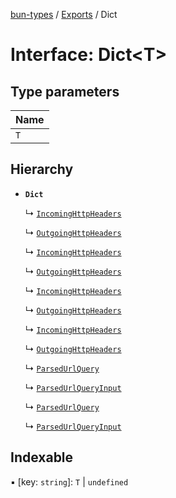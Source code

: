[bun-types](https://github.com/oven-sh/bun-types/blob/master/api-docs/README.md) / [Exports](https://github.com/oven-sh/bun-types/blob/master/api-docs/modules.md) / Dict

# Interface: Dict<T\>

## Type parameters

| Name |
| :------ |
| `T` |

## Hierarchy

- **`Dict`**

  ↳ [`IncomingHttpHeaders`](https://github.com/oven-sh/bun-types/blob/master/api-docs/interfaces/http_.IncomingHttpHeaders.md)

  ↳ [`OutgoingHttpHeaders`](https://github.com/oven-sh/bun-types/blob/master/api-docs/interfaces/http_.OutgoingHttpHeaders.md)

  ↳ [`IncomingHttpHeaders`](https://github.com/oven-sh/bun-types/blob/master/api-docs/interfaces/node_http_.IncomingHttpHeaders.md)

  ↳ [`OutgoingHttpHeaders`](https://github.com/oven-sh/bun-types/blob/master/api-docs/interfaces/node_http_.OutgoingHttpHeaders.md)

  ↳ [`IncomingHttpHeaders`](https://github.com/oven-sh/bun-types/blob/master/api-docs/interfaces/https_.IncomingHttpHeaders.md)

  ↳ [`OutgoingHttpHeaders`](https://github.com/oven-sh/bun-types/blob/master/api-docs/interfaces/https_.OutgoingHttpHeaders.md)

  ↳ [`IncomingHttpHeaders`](https://github.com/oven-sh/bun-types/blob/master/api-docs/interfaces/node_https_.IncomingHttpHeaders.md)

  ↳ [`OutgoingHttpHeaders`](https://github.com/oven-sh/bun-types/blob/master/api-docs/interfaces/node_https_.OutgoingHttpHeaders.md)

  ↳ [`ParsedUrlQuery`](https://github.com/oven-sh/bun-types/blob/master/api-docs/interfaces/querystring_.ParsedUrlQuery.md)

  ↳ [`ParsedUrlQueryInput`](https://github.com/oven-sh/bun-types/blob/master/api-docs/interfaces/querystring_.ParsedUrlQueryInput.md)

  ↳ [`ParsedUrlQuery`](https://github.com/oven-sh/bun-types/blob/master/api-docs/interfaces/node_querystring_.ParsedUrlQuery.md)

  ↳ [`ParsedUrlQueryInput`](https://github.com/oven-sh/bun-types/blob/master/api-docs/interfaces/node_querystring_.ParsedUrlQueryInput.md)

## Indexable

▪ [key: `string`]: `T` \| `undefined`
